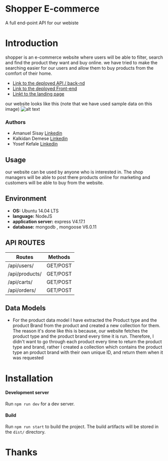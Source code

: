 # Shopper E-commerce
A full end-point API for our webiste

# Introduction
shopper is an e-commerce website where users will be able to filter, search and find the product they want and buy online. we have tried to make the searching easier for our users and allow them to buy products from the comfort of their home. 
- [Link to the deployed API / back-nd](https://ethio-shop.herokuapp.com/)
- [Link to the deployed Front-end](https://kalkidan999.github.io/Emarket/shop)
- [Linkt to the landing page](https://kalkidan999.github.io/Emarket/)

our website looks like this (note that we have used sample data on this image)
![alt text](https://github.com/amanabiy/shopper-backend/blob/main/shopping_png.png)

### Authors
- Amanuel Sisay [Linkedin](https://www.linkedin.com/in/amanuel-abiy-87b044201/)
- Kalkidan Demese [Linkedin](https://www.linkedin.com/in/amanuel-abiy-87b044201/)
- Yosef Kefale [Linkedin](https://www.linkedin.com/in/amanuel-abiy-87b044201/)

## Usage
our website can be used by anyone who is interested in. The shop managers will be able to post there products online for marketing and customers will be able to buy from the website.


## Environment

* __OS:__ Ubuntu 14.04 LTS
* __language:__ NodeJS
* __application server:__ express V4.17.1
* __database:__ mongodb , mongoose V6.0.11

## API ROUTES
| Routes            | Methods  |
| ----------------- | -------- |
| /api/users/       | GET/POST |
| /api/products/    | GET/POST |
| /api/carts/       | GET/POST |
| /api/orders/      | GET/POST |

## Data Models
* For the product data model I have extracted the Product type and the product Brand from the product and created a new collection for them. The reason it's done like this is because, our website fetches the product type and the product brand every time it is run. Therefore, I didn't want to go through each product every time to return the product type and brand, rather I created a collection which contains the product type an product brand with their own unique ID, and return them when it was requested


# Installation

#### Development server

Run `npm run dev` for a dev server.

#### Build

Run `npm run start` to build the project. The build artifacts will be stored in the `dist/` directory.

# Thanks



